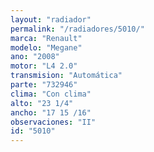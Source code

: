 ```yaml
---
layout: "radiador"
permalink: "/radiadores/5010/"
marca: "Renault"
modelo: "Megane"
ano: "2008"
motor: "L4 2.0"
transmision: "Automática"
parte: "732946"
clima: "Con clima"
alto: "23 1/4"
ancho: "17 15 /16"
observaciones: "II"
id: "5010"
---
```


